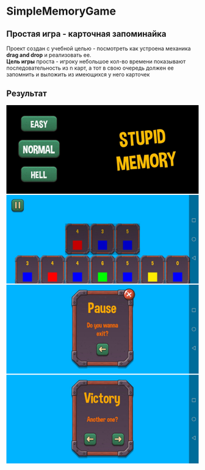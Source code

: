 # SimpleMemoryGame
Простая игра - карточная запоминайка
---
Проект создан с учебной целью - посмотреть как устроена механика **drag and drop** и реализовать ее.  
**Цель игры** проста - игроку небольшое кол-во времени показывают последовательность из n карт, а тот в свою
очередь должен ее запомнить и выложить из имеющихся у него карточек  

## Результат
![Сриншот 1](https://github.com/Leo506/SimpleMemoryGame/blob/main/Result/result%201.jpg "Скриншот 1")
![Скриншот 2](https://github.com/Leo506/SimpleMemoryGame/blob/main/Result/result%202.jpg "Скриншот 2")
![Скриншот 3](https://github.com/Leo506/SimpleMemoryGame/blob/main/Result/result%203.jpg "Скриншот 3")
![Скриншот 4](https://github.com/Leo506/SimpleMemoryGame/blob/main/Result/result%204.jpg "Скриншот 4")

